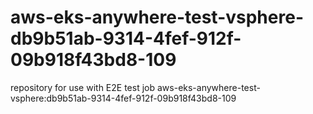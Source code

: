 # aws-eks-anywhere-test-vsphere-db9b51ab-9314-4fef-912f-09b918f43bd8-109
repository for use with E2E test job aws-eks-anywhere-test-vsphere:db9b51ab-9314-4fef-912f-09b918f43bd8-109
